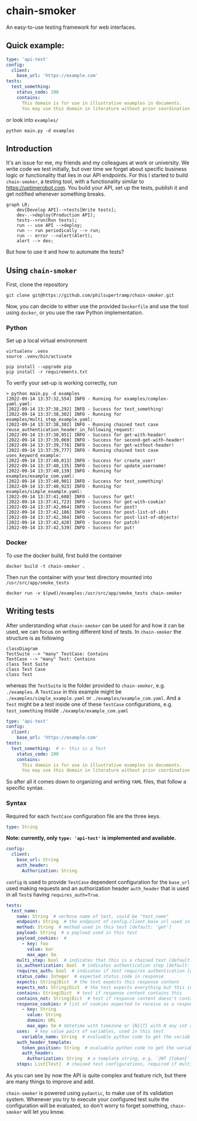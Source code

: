 # chain-smoker
An easy-to-use testing framework for web interfaces.

## Quick example:
```yaml
type: 'api-test'
config:
  client:
    base_url: 'https://example.com'
tests:
  test_something:
    status_code: 200
    contains:
      This domain is for use in illustrative examples in documents.
      You may use this domain in literature without prior coordination or asking for permission.
```
or look into `examples/`
```shell
python main.py -d examples
```

## Introduction
It's an issue for me, my friends and my colleagues at work or university.
We write code we test initially, but over time we forget about specific business logic
or functionality that lies in our API endpoints.
For this I started to build `chain-smoker`, a testing tool, with a functionality similar to https://uptimerobot.com.
You build your API, set up the tests, publish it and get notified whenever something breaks.
```mermaid
graph LR;
    dev[Develop API]-->tests[Write tests];
    dev-.->deploy(Production API);
    tests-->run(Run tests);
    run -- use API -->deploy;
    run -- run periodically --> run;
    run -- error -->alert(Alert);
    alert --> dev;
```
But how to use it and how to automate the tests?

## Using `chain-smoker`

First, clone the repository
```shell
git clone git@https://github.com/philsupertramp/chain-smoker.git
```
Now, you can decide to either use the provided `Dockerfile` and use the tool using `docker`, or you use the raw Python implementation.

### Python
Set up a local virtual environment
```shell
virtualenv .venv
source .venv/bin/activate

pip install --upgrade pip
pip install -r requirements.txt
```
To verify your set-up is working correctly, run
```shell
> python main.py -d examples
[2022-09-14 13:37:32,554] INFO - Running for examples/complex-yaml.yaml:
[2022-09-14 13:37:38,292] INFO - Success for test_something!
[2022-09-14 13:37:38,302] INFO - Running for examples/multi_step_example.yaml:
[2022-09-14 13:37:38,302] INFO - Running chained test case reuse_authentication_header_in_following_request:
[2022-09-14 13:37:38,951] INFO - Success for get-with-header!
[2022-09-14 13:37:39,069] INFO - Success for second-get-with-header!
[2022-09-14 13:37:39,776] INFO - Success for get-without-header!
[2022-09-14 13:37:39,777] INFO - Running chained test case uses_keyword_example:
[2022-09-14 13:37:40,013] INFO - Success for create_user!
[2022-09-14 13:37:40,135] INFO - Success for update_username!
[2022-09-14 13:37:40,139] INFO - Running for examples/example_com.yaml:
[2022-09-14 13:37:40,901] INFO - Success for test_something!
[2022-09-14 13:37:40,923] INFO - Running for examples/simple_example.yaml:
[2022-09-14 13:37:41,608] INFO - Success for get!
[2022-09-14 13:37:41,723] INFO - Success for get-with-cookie!
[2022-09-14 13:37:42,064] INFO - Success for post!
[2022-09-14 13:37:42,186] INFO - Success for post-list-of-ids!
[2022-09-14 13:37:42,304] INFO - Success for post-list-of-objects!
[2022-09-14 13:37:42,420] INFO - Success for patch!
[2022-09-14 13:37:42,539] INFO - Success for put!
```
### Docker
To use the docker build, first build the container
```shell
docker build -t chain-smoker .
```
Then run the container with your test directory mounted into `/usr/src/app/smoke_tests`
```shell
docker run -v $(pwd)/examples:/usr/src/app/smoke_tests chain-smoker
```

## Writing tests
After understanding what `chain-smoker` can be used for and how it can be used, we can focus on writing different kind of
tests.
In `chain-smoker` the structure is as following

```mermaid
classDiagram
TestSuite --> "many" TestCase: Contains
TestCase --> "many" Test: Contains
class Test Suite
class Test Case
class Test
```
whereas the `TestSuite` is the folder provided to `chain-smoker`, e.g. `./examples`.
A `TestCase` in this example might be `./examples/simple_example.yaml` or `./examples/example_com.yaml`.
And a `Test` might be a test inside one of these `TestCase` configurations, e.g. `test_something`  inside `./example/example_com.yaml`
```yaml
type: 'api-test'
config:
  client:
    base_url: 'https://example.com'
tests:
  test_something:  # <- this is a Test
    status_code: 200
    contains:
      This domain is for use in illustrative examples in documents.
      You may use this domain in literature without prior coordination or asking for permission.
```

So after all it comes down to organizing and writing `YAML` files, that follow a specific syntax.

### Syntax
Required for each `TestCase` configuration file are the three keys.

```yaml
type: String
```
**Note: currently, only `type: 'api-test'` is implemented and available.**
```yaml
config:
  client:
    base_url: String
    auth_header:
      Authorization: String
```
`config` is used to provide `TestCase` dependent configuration for the `base_url` used making requests and an
authorization header `auth_header` that is used in all `Test`s having `requires_auth=True`.
```yaml
tests:
  test_name:
    name: String  # verbose name of test, could be "test_name"
    endpoint: String  # the endpoint of config.client.base_url used in this test [default: '/']
    method: String  # method used in this test [default: 'get']
    payload: String  # a payload used in this test
    payload_cookies:  #
      - key: foo
        value: bar
        max_age: 5m
    multi_step: bool  # indicates that this is a chained test [default: False]
    is_authentication: bool  # indicates authentication step [default: False]
    requires_auth: bool  # indicates if test requires authentication [default: True]
    status_code: Integer  # expected status_code in response
    expects: String|Dict  # the test expects this response content
    expects_not: String|Dict  # the test expects everything but this in the response
    contains: String|Dict  # test if response content contains this
    contains_not: String|Dict  # test if response content doesn't contain this
    response_cookies: # list of cookies expected to receive as a response
      - key: String
        value: String
        domain: URL
        max_age: 5m # datetime with timezone or {N}{T} with N any int and T a time unit [m|d|W|M]
    uses:  # key value pairs of variables, used in this test
      variable_name: String  # evaluable python code to get the variable "variable_name"
    auth_header_template:
      token_position: String  # evaluable python code to get the variable "token", e.g. "res.json().get('data').get('token')"
      auth_header:
        Authorization: String  # a template string, e.g. 'JWT {token}' or just '{token}'
    steps: List[Test]  # chained test configurations, required if multi_step=True
```
As you can see by now the API is quite complex and feature rich, but there are many things to improve and add.

`chain-smoker` is powered using `pydantic`, to make use of its validation system.
Whenever you try to execute your configured test suite the configuration will be evaluated, so don't worry to forget something, `chain-smoker` will let you know.
